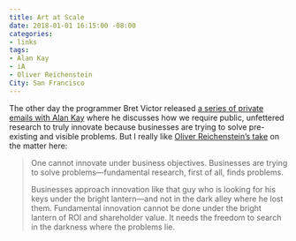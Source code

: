 ```yaml
---
title: Art at Scale
date: 2018-01-01 16:15:00 -08:00
categories:
- links
tags:
- Alan Kay
- iA
- Oliver Reichenstein
City: San Francisco
---
```


The other day the programmer Bret Victor released [a series of private emails with Alan Kay](http://worrydream.com/2017-12-30-alan/) where he discusses how we require public, unfettered research to truly innovate because businesses are trying to solve pre-existing and visible problems. But I really like [Oliver Reichenstein’s take](https://ia.net/topics/innovation-as-art-at-scale/) on the matter here: 

> One cannot innovate under business objectives. Businesses are trying to solve problems—fundamental research, first of all, finds problems.
>
> Businesses approach innovation like that guy who is looking for his keys under the bright lantern—and not in the dark alley where he lost them. Fundamental innovation cannot be done under the bright lantern of ROI and shareholder value. It needs the freedom to search in the darkness where the problems lie.

